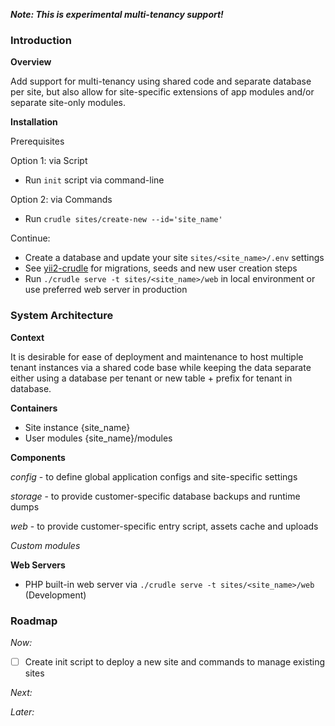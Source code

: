 **_Note: This is experimental multi-tenancy support!_**

### Introduction

**Overview**

Add support for multi-tenancy using shared code and separate database per site, but also allow for site-specific extensions of app modules and/or separate site-only modules.

**Installation**

Prerequisites

Option 1: via Script
- Run `init` script via command-line

Option 2: via Commands
- Run `crudle sites/create-new --id='site_name'`

Continue:
- Create a database and update your site `sites/<site_name>/.env` settings
- See [yii2-crudle](https://github.com/logicent/yii2-crudle) for migrations, seeds and new user creation steps
- Run `./crudle serve -t sites/<site_name>/web` in local environment or use preferred web server in production

### System Architecture

**Context**

It is desirable for ease of deployment and maintenance to host multiple tenant instances via a shared code base while keeping the data separate either using a database per tenant or new table + prefix for tenant in database.

**Containers**
- Site instance {site_name}
- User modules  {site_name}/modules

**Components**

_config_ - to define global application configs and site-specific settings

_storage_ - to provide customer-specific database backups and runtime dumps

_web_ - to provide customer-specific entry script, assets cache and uploads

_Custom modules_

**Web Servers**
- PHP built-in web server via `./crudle serve -t sites/<site_name>/web` (Development)

### Roadmap
_Now:_
- [ ] Create init script to deploy a new site and commands to manage existing sites

_Next:_

_Later:_
